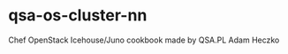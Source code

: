 qsa-os-cluster-nn
=================

Chef OpenStack Icehouse/Juno cookbook made by QSA.PL Adam Heczko
